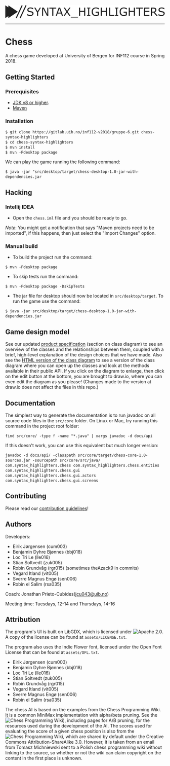 ![Logo](assets/logo.png)

-----------------------------------------------------------------------------

# Chess

A chess game developed at University of Bergen for INF112
course in Spring 2018.

## Getting Started

### Prerequisites
 
- [JDK v8 or higher](http://www.oracle.com/technetwork/java/javase/downloads/jdk8-downloads-2133151.html).
- [Maven](https://maven.apache.org/download.cgi)

### Installation

```
$ git clone https://gitlab.uib.no/inf112-v2018/gruppe-6.git chess-syntax-highlighters
$ cd chess-syntax-highlighters
$ mvn install
$ mvn -Pdesktop package
```

We can play the game running the following command:

```
$ java -jar "src/desktop/target/chess-desktop-1.0-jar-with-dependencies.jar
```


## Hacking 

### Intellij IDEA

- Open the `chess.iml` file and you should be ready to go.

*Note*: You might get a notification that says "Maven projects need to
be imported", if this happens, then just select the "Import Changes"
option.

### Manual build

- To build the project run the command:

```
$ mvn -Pdesktop package
```

- To skip tests run the command:

```
$ mvn -Pdesktop package -DskipTests
```

- The jar file for desktop should now be located in `src/desktop/target`. To run
the game use the command:

```
$ java -jar src/desktop/target/chess-desktop-1.0-jar-with-dependencies.jar
```

## Game design model

See our updated [product specification](/docs/product-spec/product-specification.pdf) (section on class diagram) to see an overview of the classes and the relationships between them, coupled with a brief, high-level explanation of the design choices that we have made. Also see the [HTML version of the class diagram](/docs/diagrams/classdiagram.html) to see a version of the class diagram where you can open up the classes and look at the methods available in their public API. If you click on the diagram to enlarge, then click on the edit button at the bottom, you are brought to draw.io, where you can even edit the diagram as you please! (Changes made to the version at draw.io does not affect the files in this repo.)

## Documentation

The simplest way to generate the documentation is to run javadoc on all source code files in the `src/core` folder. On Linux or Mac, try running this command in the project root folder:

```
find src/core/ -type f -name "*.java" | xargs javadoc -d docs/api
```

If this doesn't work, you can use this equivalent but much longer version:

```
javadoc -d docs/api/ -classpath src/core/target/chess-core-1.0-sources.jar -sourcepath src/core/src/java/ com.syntax_highlighters.chess com.syntax_highlighters.chess.entities com.syntax_highlighters.chess.gui com.syntax_highlighters.chess.gui.actors com.syntax_highlighters.chess.gui.screens
```

## Contributing

Please read our [contribution guidelines](CONTRIBUTING.md)!

## Authors

Developers:

- Eirik Jørgensen (cum003)
- Benjamin Dyhre Bjønnes  (bbj018)
- Loc Tri Le (lle016)
- Stian Soltvedt  (zuk005)
- Robin Grundvåg  (rgr015) (sometimes theAzack9 in commits)
- Vegard Itland (vit005)
- Sverre Magnus Engø  (sen006)
- Robin el Salim  (rsa035)

Coach: Jonathan Prieto-Cubides(jcu043@uib.no)

Meeting time: Tuesdays, 12-14 and Thursdays, 14-16

## Attribution

The program's UI is built on LibGDX, which is licensed under ![Apache 2.0](https://www.apache.org/licenses/LICENSE-2.0). A copy of the license can be found at `assets/LICENSE.txt`.

The program also uses the Indie Flower font, licensed under the Open Font License that can be found at `assets/OFL.txt`.

- Eirik Jørgensen	(cum003)
- Benjamin Dyhre Bjønnes	(bbj018)
- Loc Tri Le (lle016)
- Stian Soltvedt	(zuk005)
- Robin Grundvåg	(rgr015)
- Vegard Itland	(vit005)
- Sverre Magnus Engø	(sen006)
- Robin el Salim	(rsa035)

The chess AI is based on the examples from the Chess Programming Wiki. It is a common MiniMax implementation with alpha/beta pruning. See the ![Chess Programming Wiki](https://chessprogramming.wikispaces.com/Minimax)), including pages for A/B pruning, for the resources used during the development of the AI.
The scores used for evaluating the score of a given chess position is also from the ![Chess Programming Wiki](https://chessprogramming.wikispaces.com/Simplified+evaluation+function), which are shared by default under the Creative Commons Attribution-ShareAlike 3.0. However, it is taken from an email from Tomasz Michniewski sent to a Polish chess programming wiki without linking to the source, so whether or not the wiki can claim copyright on the content in the first place is unknown.
